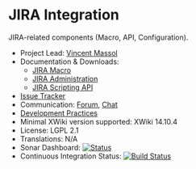 # JIRA Integration

JIRA-related components (Macro, API, Configuration).

* Project Lead: [Vincent Massol](https://www.xwiki.org/xwiki/bin/view/XWiki/VincentMassol)
* Documentation & Downloads: 
  * [JIRA Macro](https://extensions.xwiki.org/xwiki/bin/view/Extension/JIRA+Macro)
  * [JIRA Administration](https://extensions.xwiki.org/xwiki/bin/view/Extension/JIRA+Administration/)
  * [JIRA Scripting API](https://extensions.xwiki.org/xwiki/bin/view/Extension/JIRA+Module)
* [Issue Tracker](https://jira.xwiki.org/browse/MJIRA)
* Communication: [Forum](https://forum.xwiki.org), [Chat](https://dev.xwiki.org/xwiki/bin/view/Community/Chat)
* [Development Practices](https://dev.xwiki.org)
* Minimal XWiki version supported: XWiki 14.10.4
* License: LGPL 2.1
* Translations: N/A
* Sonar Dashboard: [![Status](https://sonarcloud.io/api/project_badges/measure?project=org.xwiki.contrib.jira:jira&metric=alert_status)](https://sonarcloud.io/dashboard?id=org.xwiki.contrib.jira:jira)
* Continuous Integration Status: [![Build Status](https://ci.xwiki.org/job/XWiki%20Contrib/job/jira/job/master/badge/icon)](https://ci.xwiki.org/job/XWiki%20Contrib/job/jira/job/master/)
